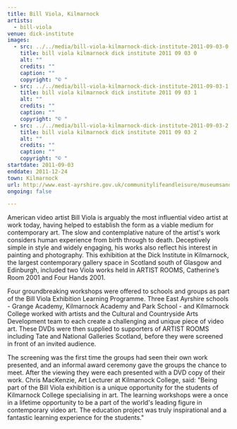```yaml
---
title: Bill Viola, Kilmarnock
artists:
  - bill-viola
venue: dick-institute
images:
  - src: ../../media/bill-viola-kilmarnock-dick-institute-2011-09-03-0.webp
    title: bill viola kilmarnock dick institute 2011 09 03 0
    alt: ""
    credits: ""
    caption: ""
    copyright: "© "
  - src: ../../media/bill-viola-kilmarnock-dick-institute-2011-09-03-1.webp
    title: bill viola kilmarnock dick institute 2011 09 03 1
    alt: ""
    credits: ""
    caption: ""
    copyright: "© "
  - src: ../../media/bill-viola-kilmarnock-dick-institute-2011-09-03-2.webp
    title: bill viola kilmarnock dick institute 2011 09 03 2
    alt: ""
    credits: ""
    caption: ""
    copyright: "© "
startdate: 2011-09-03
enddate: 2011-12-24
town: Kilmarnock
url: http://www.east-ayrshire.gov.uk/communitylifeandleisure/museumsandgalleries/dickinstitute.aspx
ongoing: false

---
```


American video artist Bill Viola is arguably the most influential video artist at work today, having helped to establish the form as a viable medium for contemporary art. The slow and contemplative nature of the artist's work considers human experience from birth through to death. Deceptively simple in style and widely engaging, his works also reflect his interest in painting and photography. This exhibition at the Dick Institute in Kilmarnock, the largest contemporary gallery space in Scotland south of Glasgow and Edinburgh, included two Viola works held in ARTIST ROOMS, Catherine’s Room 2001 and Four Hands 2001.

Four groundbreaking workshops were offered to schools and groups as part of the Bill Viola Exhibition Learning Programme. Three East Ayrshire schools - Grange Academy, Kilmarnock Academy and Park School - and Kilmarnock College worked with artists and the Cultural and Countryside Arts Development team to each create a challenging and unique piece of video art. These DVDs were then supplied to supporters of ARTIST ROOMS including Tate and National Galleries Scotland, before they were screened in front of an invited audience.

The screening was the first time the groups had seen their own work presented, and an informal award ceremony gave the groups the chance to meet. After the viewing they were each presented with a DVD copy of their work. Chris MacKenzie, Art Lecturer at Kilmarnock College, said: "Being part of the Bill Viola exhibition is a unique opportunity for the students of Kilmarnock College specialising in art. The learning workshops were a once in a lifetime opportunity to be a part of the world's leading figure in contemporary video art. The education project was truly inspirational and a fantastic learning experience for the students."